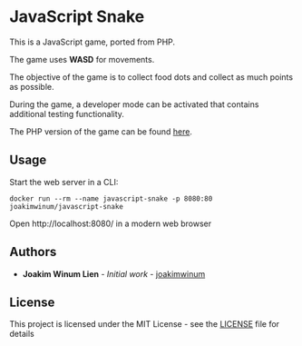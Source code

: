 # JavaScript Snake

This is a JavaScript game, ported from PHP.

The game uses **WASD** for movements.

The objective of the game is to collect food dots and collect as much points as possible.

During the game, a developer mode can be activated that contains additional testing functionality.

The PHP version of the game can be found [here](https://github.com/joakimwinum/php-snake).

## Usage

Start the web server in a CLI:

```console
docker run --rm --name javascript-snake -p 8080:80 joakimwinum/javascript-snake
```

Open http://localhost:8080/ in a modern web browser

## Authors

* **Joakim Winum Lien** - *Initial work* - [joakimwinum](https://github.com/joakimwinum)

## License

This project is licensed under the MIT License - see the [LICENSE](https://github.com/joakimwinum/javascript-snake/blob/main/LICENSE) file for details
